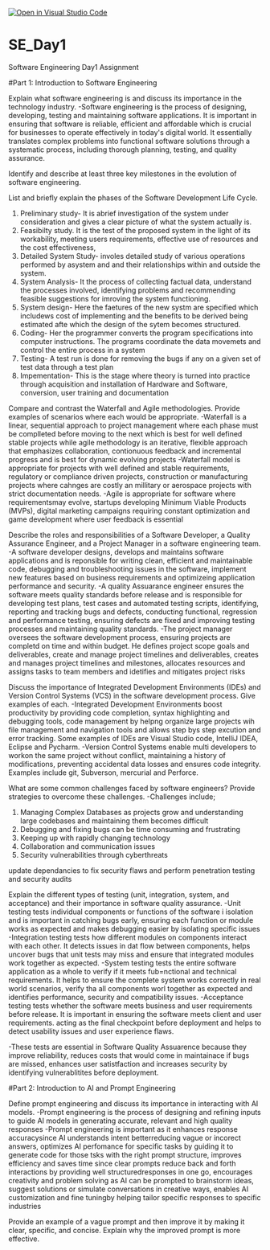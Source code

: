 [![Open in Visual Studio Code](https://classroom.github.com/assets/open-in-vscode-2e0aaae1b6195c2367325f4f02e2d04e9abb55f0b24a779b69b11b9e10269abc.svg)](https://classroom.github.com/online_ide?assignment_repo_id=18374793&assignment_repo_type=AssignmentRepo)
# SE_Day1
Software Engineering Day1 Assignment

#Part 1: Introduction to Software Engineering

Explain what software engineering is and discuss its importance in the technology industry.
-Software engineering is the process of designing, developing, testing and maintaining software applications. It is important in ensuring that software is reliable, efficient and affordable which is crucial for businesses to operate effectively in today's digital world. It essentially translates complex problems into functional software solutions through a systematic process, including thorough planning, testing, and quality assurance. 

Identify and describe at least three key milestones in the evolution of software engineering.


List and briefly explain the phases of the Software Development Life Cycle.
1. Preliminary study- It is abrief investigation of the system under consideration and gives a clear picture of what the system actually is.
2. Feasibilty study. It is the test of the proposed system in the light of its workability, meeting users requirements, effective use of resources and the cost effectiveness,
3. Detailed System Study- involes detailed study of various operations performed by asystem and and their relationships within and outside the system.
4. System Analysis- It the process of collecting factual data, understand the processes involved, identifying problems and recommending feasible suggestions for imroving the system functioning.
5. System design- Here the faetures of the new systm are specified which includews cost of implementing and the benefits to be derived being estimated afte which the design of the sytem becomes structured.
6. Coding- Her the programmer converts the program specifications into computer instructions. The programs coordinate the data movemets and control the entire process in a system
7. Testing- A test run is done for removing the bugs if any on a given set of test data through a test plan
8. Impementation- This is the stage where theory is turned into practice through acquisition and installation of Hardware and Software, conversion, user training and documentation 

Compare and contrast the Waterfall and Agile methodologies. Provide examples of scenarios where each would be appropriate.
-Waterfall is a linear, sequential approach to project management where each phase must be complleted before moving to the next which is best for well defined stable projects while agile methodology is an iterative, flexible approach that emphasizes collaboration, contionuous feedback and incremental progress and is best for dynamic evolving projects
-Waterfall model is appropriate for projects with well defined and stable requirements, regulatory or compliance driven projects, construction or manufacturing projects where cahnges are costly an millitary or aerospace projects with strict documentation needs.
-Agile is appropriate for software where requirementsmay evolve, startups developing Minimum Viable Products (MVPs), digital marketing campaigns requiring constant optimization and game development where user feedback is essential

Describe the roles and responsibilities of a Software Developer, a Quality Assurance Engineer, and a Project Manager in a software engineering team.
-A software developer designs, develops and maintains software applications and is reponsible for writing clean, efficient and maintainable code, debugging and troubleshooting issues in the software, implement new features based on business requirements and optimizeing application performance and security.
-A quality Assuarance engineer ensures the software meets quality standards before release and is responsible for developing test plans, test cases and automated testing scripts, identifying, reporting and tracking bugs and defects, conducting functional, regression and performance testing, ensuring defects are fixed and improving testing processes and maintaining quality standards.
-The project manager oversees the software development process, ensuring projects are completd on time and within budget. He defines project scope goals and deliverables, create and manage project timelines and deliverables, creates and manages project timelines and milestones, allocates resources and assigns tasks to team members and idetifies and mitigates project risks

Discuss the importance of Integrated Development Environments (IDEs) and Version Control Systems (VCS) in the software development process. Give examples of each.
-Integrated Development Environments boost productivity by providing code completion, syntax highlighting and debugging tools, code management by helpng organize large projects wih file management and navigation tools and allows step bys step excution and error tracking. Some examples of IDEs are Visual Studio code, IntelliJ IDEA, Eclipse and Pycharm.
-Version Control Systems enable multi developers to workon the same project without conflict, maintaining a history of modifications, preventing accidental data losses and ensures code integrity. Examples include git, Subverson, mercurial and Perforce.

What are some common challenges faced by software engineers? Provide strategies to overcome these challenges.
-Challenges include;
1. Managing Complex Databases as projects grow and understanding large codebases and maintaining them becomes difficult
2. Debugging  and fixing bugs can be time consuming and frustrating
3. Keeping up with rapidly changing technology
4. Collaboration and communication issues
5. Security vulnerabilities through cyberthreats

   
 update dependancies to fix security flaws and perform penetration testing and security audits

Explain the different types of testing (unit, integration, system, and acceptance) and their importance in software quality assurance.
 -Unit testing tests individual components or functions of the software i isolation and is important in catching bugs early, ensuring each function or module works as expected and makes debugging easier by 
 isolating specific issues
 -Integration testing tests how different modules on components interact with each other. It detects issues in dat flow between components, helps uncover bugs that unit tests may miss and ensure that integrated 
 modules work together as expected.
 -System testing tests the entire software application as a whole to verify if it meets fub=nctional and technical requirements. It helps to ensure the complete system works correctly in real world scenarios, 
 verify tha all components worl together as expected and identifies performance, security and compatibility issues.
 -Acceptance testing tests whether the software meets business and user requirements before release. It is important in ensuring the software meets client and user requirements. acting as the final checkpoint 
 before deployment and helps to detect usability issues and user experience flaws.

 -These tests are essential in Software Quality Assuarence because they improve reliability, reduces costs that would come in maintainace if bugs are missed, enhances user satistfaction and increases security by 
 identifying vulnerablitites before deployment.


#Part 2: Introduction to AI and Prompt Engineering


Define prompt engineering and discuss its importance in interacting with AI models.
 -Prompt engineering is the process of designing and refining inputs to guide AI models in generating accurate, relevant and high quality responses
 -Prompt engineering is important as it enhances response accuracysince AI understands intent betterreducing vague or incorect answers, optimizes AI perfomance for specific tasks by guiding it to generate code 
 for those tsks with the right prompt structure, improves efficiency and saves time since clear prompts reduce back and forth interactions by providing well structuredresponses in one go, encourages creativity 
 and problem solving as AI can be prompted to brainstorm ideas, suggest solutions or simulate conversations in creative ways, enables AI customization and fine tuningby helping tailor specific responses to 
 specific industries

Provide an example of a vague prompt and then improve it by making it clear, specific, and concise. Explain why the improved prompt is more effective.
